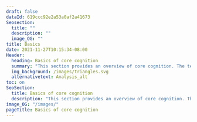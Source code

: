 ```yaml
---
draft: false
dataId: 619ccc92e2a53a0af2a41673
Seosection:
  title: ""
  description: ""
  image_OG: ""
title: Basics
date: 2021-11-27T10:15:34-08:00
Header:
  heading: Basics of core cognition
  summary: "This section provides an overview of core cognition. The test is based on our recent publications, but deviates here and there for clarification. This is a serious, but fairly accessible introduction "
  img_background: /images/triangles.svg
  alternativetext: Analysis_alt
toc: on
SeoSection:
  title: Basics of core cognition
  description: "This section provides an overview of core cognition. The test is based on our recent publications, but deviates here and there for clarification. This is a serious, but fairly accessible introduction "
image_OG: "/images/"
pageTitle: Basics of core cognition
---
```

